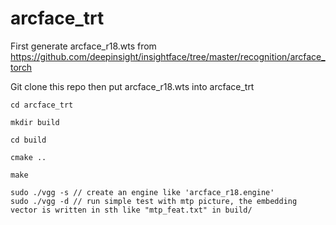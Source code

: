 # arcface_trt

First generate arcface_r18.wts from https://github.com/deepinsight/insightface/tree/master/recognition/arcface_torch

Git clone this repo then put arcface_r18.wts into arcface_trt 

```
cd arcface_trt 

mkdir build

cd build

cmake ..

make 

sudo ./vgg -s // create an engine like 'arcface_r18.engine'
sudo ./vgg -d // run simple test with mtp picture, the embedding vector is written in sth like "mtp_feat.txt" in build/
```
